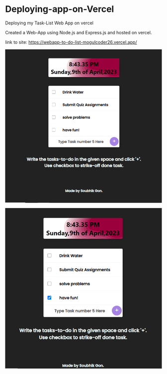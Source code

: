 # Deploying-app-on-Vercel
Deploying my Task-List Web App on vercel

Created a Web-App using Node.js and Express.js and hosted on vercel.

link to site: https://webapp-to-do-list-mogulcoder26.vercel.app/

![Demo Pic-1](./public/appviewimg-1.PNG)


![Demo Pic-1](./public/appviewimg-2.PNG)
